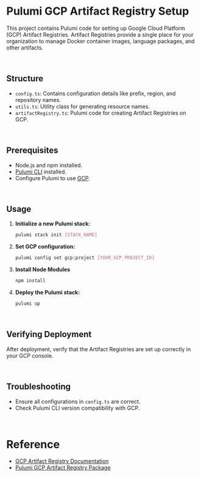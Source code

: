 # Pulumi GCP Artifact Registry Setup
This project contains Pulumi code for setting up Google Cloud Platform (GCP) Artifact Registries. Artifact Registries provide a single place for your organization to manage Docker container images, language packages, and other artifacts.

<br/>

## Structure
- `config.ts`: Contains configuration details like prefix, region, and repository names.
- `utils.ts`: Utility class for generating resource names.
- `artifactRegistry.ts`: Pulumi code for creating Artifact Registries on GCP.

<br/>

## Prerequisites
- Node.js and npm installed.
- [Pulumi CLI](https://www.pulumi.com/docs/cli/) installed.
- Configure Pulumi to use [GCP](https://www.pulumi.com/docs/clouds/gcp/setup/).

<br/>

## Usage
1. **Initialize a new Pulumi stack:**
    ```bash
    pulumi stack init [STACK_NAME]
    ```

2. **Set GCP configuration:**
    ```bash
    pulumi config set gcp:project [YOUR_GCP_PROJECT_ID]
    ```

3. **Install Node Modules**
    ```bash
    npm install
    ```

4. **Deploy the Pulumi stack:**
    ```bash
    pulumi up
    ```

<br/>

## Verifying Deployment
After deployment, verify that the Artifact Registries are set up correctly in your GCP console.

<br/>

## Troubleshooting
- Ensure all configurations in `config.ts` are correct.
- Check Pulumi CLI version compatibility with GCP.

<br/>

# Reference
- [GCP Artifact Registry Documentation](https://cloud.google.com/artifact-registry/docs)
- [Pulumi GCP Artifact Registry Package](https://www.pulumi.com/registry/packages/gcp/api-docs/artifactregistry/#gcp-artifactregistry)
